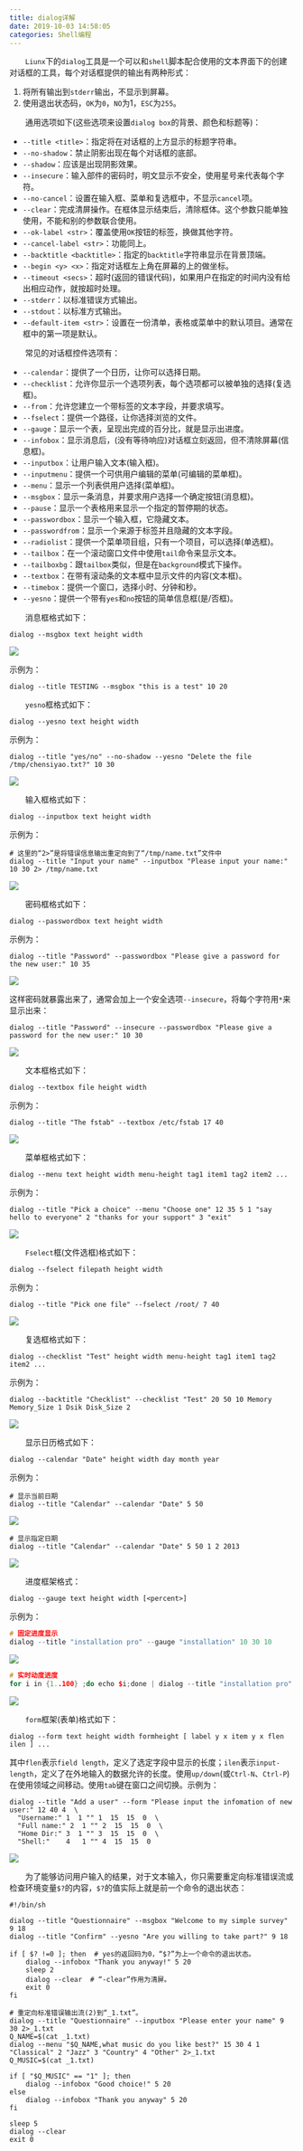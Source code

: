 ```yaml
---
title: dialog详解
date: 2019-10-03 14:58:05
categories: Shell编程
---
```

&emsp;&emsp;`Liunx`下的`dialog`工具是一个可以和`shell`脚本配合使用的文本界面下的创建对话框的工具，每个对话框提供的输出有两种形式：

1. 将所有输出到`stderr`输出，不显示到屏幕。
2. 使用退出状态码，`OK`为`0`，`NO`为1，`ESC`为`255`。

&emsp;&emsp;通用选项如下(这些选项来设置`dialog box`的背景、颜色和标题等)：

- `--title <title>`：指定将在对话框的上方显示的标题字符串。
- `--no-shadow`：禁止阴影出现在每个对话框的底部。
- `--shadow`：应该是出现阴影效果。
- `--insecure`：输入部件的密码时，明文显示不安全，使用星号来代表每个字符。
- `--no-cancel`：设置在输入框、菜单和复选框中，不显示`cancel`项。
- `--clear`：完成清屏操作。在框体显示结束后，清除框体。这个参数只能单独使用，不能和别的参数联合使用。
- `--ok-label <str>`：覆盖使用`OK`按钮的标签，换做其他字符。
- `--cancel-label <str>`：功能同上。
- `--backtitle <backtitle>`：指定的`backtitle`字符串显示在背景顶端。
- `--begin <y> <x>`：指定对话框左上角在屏幕的上的做坐标。
- `--timeout <secs>`：超时(返回的错误代码)，如果用户在指定的时间内没有给出相应动作，就按超时处理。
- `--stderr`：以标准错误方式输出。
- `--stdout`：以标准方式输出。
- `--default-item <str>`：设置在一份清单，表格或菜单中的默认项目。通常在框中的第一项是默认。

&emsp;&emsp;常见的对话框控件选项有：

- `--calendar`：提供了一个日历，让你可以选择日期。
- `--checklist`：允许你显示一个选项列表，每个选项都可以被单独的选择(复选框)。
- `--from`：允许您建立一个带标签的文本字段，并要求填写。
- `--fselect`：提供一个路径，让你选择浏览的文件。
- `--gauge`：显示一个表，呈现出完成的百分比，就是显示出进度。
- `--infobox`：显示消息后，(没有等待响应)对话框立刻返回，但不清除屏幕(信息框)。
- `--inputbox`：让用户输入文本(输入框)。
- `--inputmenu`：提供一个可供用户编辑的菜单(可编辑的菜单框)。
- `--menu`：显示一个列表供用户选择(菜单框)。
- `--msgbox`：显示一条消息，并要求用户选择一个确定按钮(消息框)。
- `--pause`：显示一个表格用来显示一个指定的暂停期的状态。
- `--passwordbox`：显示一个输入框，它隐藏文本。
- `--passwordfrom`：显示一个来源于标签并且隐藏的文本字段。
- `--radiolist`：提供一个菜单项目组，只有一个项目，可以选择(单选框)。
- `--tailbox`：在一个滚动窗口文件中使用`tail`命令来显示文本。
- `--tailboxbg`：跟`tailbox`类似，但是在`background`模式下操作。
- `--textbox`：在带有滚动条的文本框中显示文件的内容(文本框)。
- `--timebox`：提供一个窗口，选择小时、分钟和秒。
- `--yesno`：提供一个带有`yes`和`no`按钮的简单信息框(是/否框)。

&emsp;&emsp;消息框格式如下：

``` shell
dialog --msgbox text height width
```

<img src="./dialog详解/1.png">

示例为：

``` shell
dialog --title TESTING --msgbox "this is a test" 10 20
```

&emsp;&emsp;`yesno`框格式如下：

``` shell
dialog --yesno text height width
```

示例为：

``` shell
dialog --title "yes/no" --no-shadow --yesno "Delete the file /tmp/chensiyao.txt?" 10 30
```

<img src="./dialog详解/2.png">

&emsp;&emsp;输入框格式如下：

``` shell
dialog --inputbox text height width
```

示例为：

``` shell
# 这里的“2>”是将错误信息输出重定向到了“/tmp/name.txt”文件中
dialog --title "Input your name" --inputbox "Please input your name:" 10 30 2> /tmp/name.txt
```

<img src="./dialog详解/3.png">

&emsp;&emsp;密码框格式如下：

``` shell
dialog --passwordbox text height width
```

示例为：

``` shell
dialog --title "Password" --passwordbox "Please give a password for the new user:" 10 35
```

<img src="./dialog详解/4.png">

这样密码就暴露出来了，通常会加上一个安全选项`--insecure`，将每个字符用`*`来显示出来：

``` shell
dialog --title "Password" --insecure --passwordbox "Please give a password for the new user:" 10 30
```

<img src="./dialog详解/5.png">

&emsp;&emsp;文本框格式如下：

``` shell
dialog --textbox file height width
```

示例为：

``` shell
dialog --title "The fstab" --textbox /etc/fstab 17 40
```

<img src="./dialog详解/6.png">

&emsp;&emsp;菜单框格式如下：

``` shell
dialog --menu text height width menu-height tag1 item1 tag2 item2 ...
```

示例为：

``` shell
dialog --title "Pick a choice" --menu "Choose one" 12 35 5 1 "say hello to everyone" 2 "thanks for your support" 3 "exit"
```

<img src="./dialog详解/7.png">

&emsp;&emsp;`Fselect`框(文件选框)格式如下：

``` shell
dialog --fselect filepath height width
```

示例为：

``` shell
dialog --title "Pick one file" --fselect /root/ 7 40
```

<img src="./dialog详解/8.png">

&emsp;&emsp;复选框格式如下：

``` shell
dialog --checklist "Test" height width menu-height tag1 item1 tag2 item2 ...
```

示例为：

``` shell
dialog --backtitle "Checklist" --checklist "Test" 20 50 10 Memory Memory_Size 1 Dsik Disk_Size 2
```

<img src="./dialog详解/9.png">

&emsp;&emsp;显示日历格式如下：

``` shell
dialog --calendar "Date" height width day month year
```

示例为：

``` shell
# 显示当前日期
dialog --title "Calendar" --calendar "Date" 5 50
```

<img src="./dialog详解/10.png">

``` shell
# 显示指定日期
dialog --title "Calendar" --calendar "Date" 5 50 1 2 2013
```

<img src="./dialog详解/11.png">

&emsp;&emsp;进度框架格式：

``` shell
dialog --gauge text height width [<percent>]
```

示例为：

``` cpp
# 固定进度显示
dialog --title "installation pro" --gauge "installation" 10 30 10
```

<img src="./dialog详解/12.png">

``` cpp
# 实时动度进度
for i in {1..100} ;do echo $i;done | dialog --title "installation pro" --gauge "installation" 10 30
```

<img src="./dialog详解/13.png">

&emsp;&emsp;`form`框架(表单)格式如下：

``` shell
dialog --form text height width formheight [ label y x item y x flen ilen ] ...
```

其中`flen`表示`field length`，定义了选定字段中显示的长度；`ilen`表示`input-length`，定义了在外地输入的数据允许的长度。使用`up/down`(或`Ctrl-N`、`Ctrl-P`)在使用领域之间移动。使用`tab`键在窗口之间切换。示例为：

``` shell
dialog --title "Add a user" --form "Please input the infomation of new user:" 12 40 4  \
  "Username:" 1  1 "" 1  15  15  0  \
  "Full name:" 2  1 "" 2  15  15  0  \
  "Home Dir:" 3  1 "" 3  15  15  0  \
  "Shell:"    4   1 "" 4  15  15  0
```

<img src="./dialog详解/14.png">

&emsp;&emsp;为了能够访问用户输入的结果，对于文本输入，你只需要重定向标准错误流或检查环境变量`$?`的内容，`$?`的值实际上就是前一个命令的退出状态：

``` shell
#!/bin/sh
​
dialog --title "Questionnaire" --msgbox "Welcome to my simple survey" 9 18
dialog --title "Confirm" --yesno "Are you willing to take part?" 9 18
​
if [ $? !=0 ]; then  # yes的返回码为0，“$?”为上一个命令的退出状态。
    dialog --infobox "Thank you anyway!" 5 20
    sleep 2
    dialog --clear  # “-clear”作用为清屏。
    exit 0
fi
​
# 重定向标准错误输出流(2)到“_1.txt”。
dialog --title "Questionnaire" --inputbox "Please enter your name" 9 30 2>_1.txt
Q_NAME=$(cat _1.txt)
dialog --menu "$Q_NAME,what music do you like best?" 15 30 4 1 "Classical" 2 "Jazz" 3 "Country" 4 "Other" 2>_1.txt
Q_MUSIC=$(cat _1.txt)
​
if [ "$Q_MUSIC" == "1" ]; then
    dialog --infobox "Good choice!" 5 20
else
    dialog --infobox "Thank you anyway" 5 20
fi
​
sleep 5
dialog --clear
exit 0
```